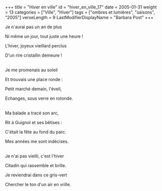 +++
title = "Hiver en ville"
id = "hiver_en_ville_17"
date = 2005-01-31
weight = 13
categories = ["Ville", "Hiver"]
tags = ["ombres et lumières", "saisons", "2005"]
verseLength = 9
LastModifierDisplayName = "Barbara Post"
+++

Je n'aurai pas un an de plus

Ni même un jour, tout juste une heure !

L'hiver, joyeux vieillard perclus

D'un rire cristallin demeure !

 \
Je me promenais au soleil

Et trouvais une place ronde :

Petit marché demain, l'éveil,

Echanges, sous verre en rotonde.

 \
Ma balade a tracé son arc,

Rit à Guignol et ses bêtises :

C'était la fête au fond du parc.

Mes années me sont indécises.

 \
Je n'ai pas vieilli, c'est l'hiver

Citadin qui rassemble et brille.

Je reviendrai dans ce gris-vert

Chercher le ton d'un air en vrille.
